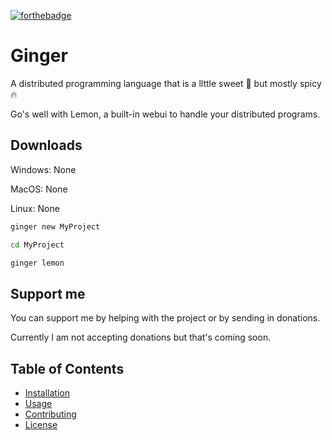 [![forthebadge](https://forthebadge.com/images/featured/featured-made-with-crayons.svg)](https://forthebadge.com)

# Ginger

A distributed programming language that is a llttle sweet 🍬 but mostly spicy 🔥

Go's well with Lemon, a built-in webui to handle your distributed programs.

## Downloads

Windows: None

MacOS:   None

Linux:   None

```bash
ginger new MyProject

cd MyProject

ginger lemon
```

## Support me

You can support me by helping with the project or by sending in donations.

Currently I am not accepting donations but that's coming soon.

## Table of Contents
- [Installation](#installation)
- [Usage](#usage)
- [Contributing](#contributing)
- [License](#license)